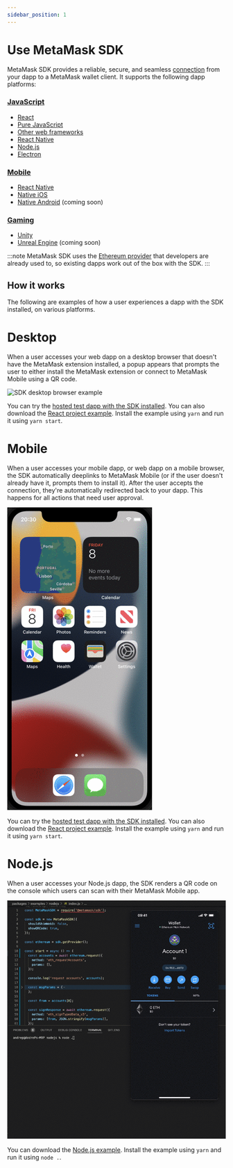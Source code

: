 ```yaml
---
sidebar_position: 1
---
```


# Use MetaMask SDK

MetaMask SDK provides a reliable, secure, and seamless [connection](../../concepts/sdk-connections.md)
from your dapp to a MetaMask wallet client.
It supports the following dapp platforms:

<div class="cards">
  <div class="card">
    <div class="card__header">
      <h3><a href="javascript">JavaScript</a></h3>
    </div>
    <div class="card__body">
      <ul>
        <li><a href="javascript/react">React</a></li>
        <li><a href="javascript/pure-js">Pure JavaScript</a></li>
        <li><a href="javascript/other-web-frameworks">Other web frameworks</a></li>
        <li><a href="javascript/react-native">React Native</a></li>
        <li><a href="javascript/nodejs">Node.js</a></li>
        <li><a href="javascript/electron">Electron</a></li>
      </ul>
    </div>
  </div>
  <div class="card">
    <div class="card__header">
      <h3><a href="mobile">Mobile</a></h3>
    </div>
    <div class="card__body">
      <ul>
        <li><a href="javascript/react-native">React Native</a></li>
        <li><a href="mobile/ios">Native iOS</a></li>
        <li><a href="mobile/android">Native Android</a> (coming soon)</li>
      </ul>
    </div>
  </div>
  <div class="card">
    <div class="card__header">
      <h3><a href="gaming">Gaming</a></h3>
    </div>
    <div class="card__body">
      <ul>
        <li><a href="gaming/unity">Unity</a></li>
        <li><a href="gaming/unreal-engine">Unreal Engine</a> (coming soon)</li>
      </ul>
    </div>
  </div>
</div>

:::note
MetaMask SDK uses the [Ethereum provider](../../reference/provider-api.md) that developers are
already used to, so existing dapps work out of the box with the SDK.
:::

## How it works

The following are examples of how a user experiences a dapp with the SDK installed, on various platforms.

<!--tabs-->

# Desktop

When a user accesses your web dapp on a desktop browser that doesn't have the MetaMask extension
installed, a popup appears that prompts the user to either install the MetaMask extension or connect
to MetaMask Mobile using a QR code.

![SDK desktop browser example](../../assets/sdk-desktop-browser.gif)

You can try the
[hosted test dapp with the SDK installed](https://c0f4f41c-2f55-4863-921b-sdk-docs.github.io/test-dapp-2/).
You can also download the
[React project example](https://github.com/MetaMask/examples/tree/main/metamask-with/metamask-sdk-create-react-app).
Install the example using `yarn` and run it using `yarn start`.

# Mobile

When a user accesses your mobile dapp, or web dapp on a mobile browser, the SDK automatically
deeplinks to MetaMask Mobile (or if the user doesn't already have it, prompts them to install it).
After the user accepts the connection, they're automatically redirected back to your dapp.
This happens for all actions that need user approval.

<p align="center">

![SDK mobile browser example](../../assets/sdk-mobile-browser.gif)

</p>

You can try the
[hosted test dapp with the SDK installed](https://c0f4f41c-2f55-4863-921b-sdk-docs.github.io/test-dapp-2/).
You can also download the
[React project example](https://github.com/MetaMask/examples/tree/main/metamask-with/metamask-sdk-create-react-app).
Install the example using `yarn` and run it using `yarn start`.

# Node.js

When a user accesses your Node.js dapp, the SDK renders a QR code on the console which users can
scan with their MetaMask Mobile app.

<p align="center">

![SDK Node.js example](../../assets/sdk-nodejs.gif)

</p>

You can download the
[Node.js example](https://c0f4f41c-2f55-4863-921b-sdk-docs.github.io/downloads/nodejs_v0.0.1_beta5.zip).
Install the example using `yarn` and run it using `node .`.

<!--/tabs-->
